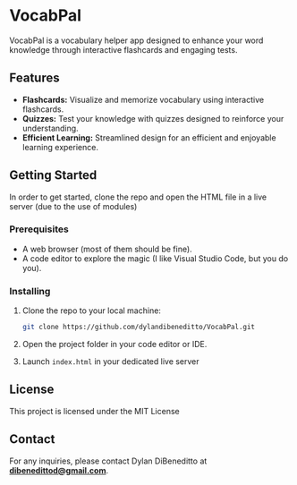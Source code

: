 # VocabPal 

VocabPal is a vocabulary helper app designed to enhance your word knowledge through interactive flashcards and engaging tests.

## Features 

- **Flashcards:** Visualize and memorize vocabulary using interactive flashcards.
- **Quizzes:** Test your knowledge with quizzes designed to reinforce your understanding.
- **Efficient Learning:** Streamlined design for an efficient and enjoyable learning experience.

## Getting Started 

In order to get started, clone the repo and open the HTML file in a live server (due to the use of modules)

### Prerequisites

- A web browser (most of them should be fine).
- A code editor to explore the magic (I like Visual Studio Code, but you do you).

### Installing

1. Clone the repo to your local machine:

    ```bash
    git clone https://github.com/dylandibeneditto/VocabPal.git
    ```

2. Open the project folder in your code editor or IDE.

3. Launch `index.html` in your dedicated live server

## License 

This project is licensed under the MIT License

## Contact 

For any inquiries, please contact Dylan DiBeneditto at **dibenedittod@gmail.com**.

